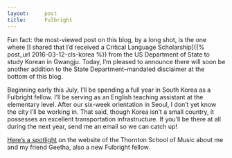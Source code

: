 ```yaml
---
layout:     post
title:      Fulbright
---
```


Fun fact: the most-viewed post on this blog, by a long shot, is the one where [I shared that I’d received a Critical Language Scholarship]({% post_url 2016-03-12-cls-korea %}) from the US Department of State to study Korean in Gwangju. Today, I’m pleased to announce there will soon be another addition to the State Department&ndash;mandated disclaimer at the bottom of this blog.

Beginning early this July, I’ll be spending a full year in South Korea as a Fulbright fellow. I’ll be serving as an English teaching assistant at the elementary level. After our six-week orientation in Seoul, I don’t yet know the city I’ll be working in. That said, though Korea isn’t a small country, it possesses an excellent transportation infrastructure. If you’ll be there at all during the next year, send me an email so we can catch up!

[Here’s a spotlight](https://music.usc.edu/two-seniors-earn-fulbrights/) on the website of the Thornton School of Music about me and my friend Geetha, also a new Fulbright fellow.
